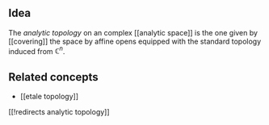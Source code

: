 
## Idea

The _analytic topology_ on an complex [[analytic space]] is the one given by [[covering]] the space by affine opens equipped with the standard topology induced from $\mathbb{C}^n$.

## Related concepts

* [[etale topology]]

[[!redirects analytic topology]]
